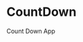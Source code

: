 # CountDown
 Count Down App
     
           
                                                        
                                                                     
                                                                  
                                                      
                                                   
                                  
                    
              
    
 
   
